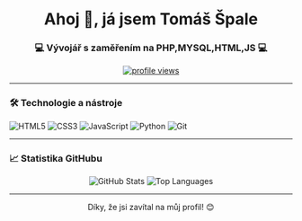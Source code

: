 <h1 align="center">Ahoj 👋, já jsem Tomáš Špale</h1>
<h3 align="center">💻 Vývojář s zaměřením na PHP,MYSQL,HTML,JS 💻</h3>

<p align="center">
  <a href="https://github.com/USERNAME">
    <img src="https://komarev.com/ghpvc/?username=ThomasOXY&color=blue" alt="profile views" />
  </a>
</p>

---

### 🛠️ Technologie a nástroje

<p>
  <img src="https://img.shields.io/badge/-HTML5-E34F26?logo=html5&logoColor=white&style=flat-square" alt="HTML5" />
  <img src="https://img.shields.io/badge/-CSS3-1572B6?logo=css3&logoColor=white&style=flat-square" alt="CSS3" />
  <img src="https://img.shields.io/badge/-JavaScript-F7DF1E?logo=javascript&logoColor=black&style=flat-square" alt="JavaScript" />
  <img src="https://img.shields.io/badge/-Python-3776AB?logo=python&logoColor=white&style=flat-square" alt="Python" />
  <img src="https://img.shields.io/badge/-Git-F05032?logo=git&logoColor=white&style=flat-square" alt="Git" />
</p>

---

### 📈 Statistika GitHubu

<p align="center">
  <img src="https://github-readme-stats.vercel.app/api?username=ThomasOXY&show_icons=true&theme=dark&count_private=true" alt="GitHub Stats" />
  <img src="https://github-readme-stats.vercel.app/api/top-langs/?username=ThomasOXY&layout=compact&theme=dark" alt="Top Languages" />
</p>

---

<p align="center">
  Díky, že jsi zavítal na můj profil! 😊
</p>
